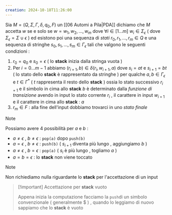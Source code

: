 ```yaml
---
creation: 2024-10-18T11:26:00
---
```

Sia $M=(Q,\Sigma,\Gamma,\delta,q_0,F)$ un [[06 Automi a Pila|PDA]] dichiamo che $M$ accetta $w$ se e solo se $w = w_1,w_2,\dots,w_m$ dove $\forall i \in [1\dots m]$ $w_i \in \Sigma_{\epsilon}$ ( dove $\Sigma_{\epsilon} = \Sigma \cup \epsilon$ ) ed esistono poi una sequenza di *stati* $r_0,r_1,\dots,r_m\in Q$ e una sequenza di stringhe $s_0,s_1,\dots,s_m\in \Gamma_{\epsilon}$ tali che valgono le seguenti condizioni : 
1. $r_0 = q_0$ e $s_0 = \epsilon$ ( lo **stack** inizia dalla stringa vuota )
2. Per $i = 0 \dots m-1$ abbiamo $(r_{i+1},b) \in \delta(r_i,w_{i+1},a)$ dove $s_i = at$ e $s_{i+1} = bt$ ( lo stato dello **stack** è rappresentato da stringhe ) per qualche $a,b \in \Gamma_{\epsilon}$ e $t \in \Gamma^*$ ( $t$ rappresenta il resto dello **stack** ) ossia lo stato successivo $r_{i+1}$ e il simbolo in cima allo **stack** $b$ è determinato dalla *funzione di transizione* avendo in input lo stato corrente $r_i$ , il carattere in input $w_{i+1}$ e il carattere in cima allo **stack** : $a$ 
3. $r_m \in F$ : alla fine dell'input dobbiamo trovarci in uno *stato finale* 


>[!note] 
>Possiamo avere 4 possibilità per $a$ e $b$ : 
>+ $a \neq \epsilon$ , $b \neq \epsilon$ : `pop(a)` dopo `push(b)`
>+ $a = \epsilon$ , $b\neq \epsilon$ : `push(b)` ( $s_{i+1}$ diventa più lungo , aggiungiamo $b$ )
>+ $a \neq \epsilon$ , $b = \epsilon$ : `pop(a)` ( $s_i$ è più lungo , togliamo $a$ )
>+ $a = b = \epsilon$ : lo **stack** non viene toccato

>[!note] 
>Non richiediamo nulla riguardante lo **stack** per l'accettazione di un input

>[!important] Accettazione per **stack** vuoto
>
>Appena inizia la computazione facciamo la `push`di un simbolo convenzionale ( generalmente $\$$ ) , quando lo leggiamo di nuovo sappiamo che lo **stack** è vuoto